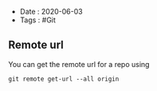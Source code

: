 - Date : 2020-06-03
- Tags : #Git

## Remote url


You can get the remote url for a repo using

`git remote get-url --all origin`

